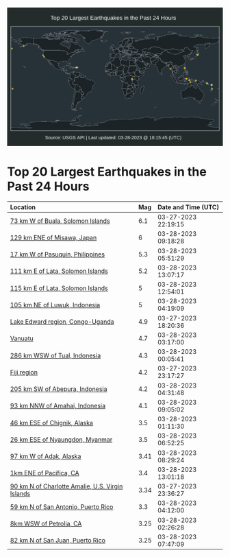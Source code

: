 ![Map](./map.png)

# Top 20 Largest Earthquakes in the Past 24 Hours

| Location | Mag | Date and Time (UTC) |
|:---|:---|:---|
| [73 km W of Buala, Solomon Islands](https://earthquake.usgs.gov/earthquakes/eventpage/us6000k05c) | 6.1 | 03-27-2023 22:19:15 |
| [129 km ENE of Misawa, Japan](https://earthquake.usgs.gov/earthquakes/eventpage/us6000k09q) | 6 | 03-28-2023 09:18:28 |
| [17 km W of Pasuquin, Philippines](https://earthquake.usgs.gov/earthquakes/eventpage/us6000k091) | 5.3 | 03-28-2023 05:51:29 |
| [111 km E of Lata, Solomon Islands](https://earthquake.usgs.gov/earthquakes/eventpage/us6000k0bv) | 5.2 | 03-28-2023 13:07:17 |
| [115 km E of Lata, Solomon Islands](https://earthquake.usgs.gov/earthquakes/eventpage/us6000k0bq) | 5 | 03-28-2023 12:54:01 |
| [105 km NE of Luwuk, Indonesia](https://earthquake.usgs.gov/earthquakes/eventpage/us6000k08q) | 5 | 03-28-2023 04:19:09 |
| [Lake Edward region, Congo-Uganda](https://earthquake.usgs.gov/earthquakes/eventpage/us6000k03l) | 4.9 | 03-27-2023 18:20:36 |
| [Vanuatu](https://earthquake.usgs.gov/earthquakes/eventpage/us6000k08j) | 4.7 | 03-28-2023 03:17:00 |
| [286 km WSW of Tual, Indonesia](https://earthquake.usgs.gov/earthquakes/eventpage/us6000k07h) | 4.3 | 03-28-2023 00:05:41 |
| [Fiji region](https://earthquake.usgs.gov/earthquakes/eventpage/us6000k079) | 4.2 | 03-27-2023 23:17:27 |
| [205 km SW of Abepura, Indonesia](https://earthquake.usgs.gov/earthquakes/eventpage/us6000k08t) | 4.2 | 03-28-2023 04:31:48 |
| [93 km NNW of Amahai, Indonesia](https://earthquake.usgs.gov/earthquakes/eventpage/us6000k09l) | 4.1 | 03-28-2023 09:05:02 |
| [46 km ESE of Chignik, Alaska](https://earthquake.usgs.gov/earthquakes/eventpage/ak0233zwf1z7) | 3.5 | 03-28-2023 01:11:30 |
| [26 km ESE of Nyaungdon, Myanmar](https://earthquake.usgs.gov/earthquakes/eventpage/us6000k09e) | 3.5 | 03-28-2023 06:52:25 |
| [97 km W of Adak, Alaska](https://earthquake.usgs.gov/earthquakes/eventpage/av91822841) | 3.41 | 03-28-2023 08:29:24 |
| [1km ENE of Pacifica, CA](https://earthquake.usgs.gov/earthquakes/eventpage/nc73863515) | 3.4 | 03-28-2023 13:01:18 |
| [90 km N of Charlotte Amalie, U.S. Virgin Islands](https://earthquake.usgs.gov/earthquakes/eventpage/pr71401823) | 3.34 | 03-27-2023 23:36:27 |
| [59 km N of San Antonio, Puerto Rico](https://earthquake.usgs.gov/earthquakes/eventpage/pr71401848) | 3.3 | 03-28-2023 04:12:00 |
| [8km WSW of Petrolia, CA](https://earthquake.usgs.gov/earthquakes/eventpage/nc73863320) | 3.25 | 03-28-2023 02:26:28 |
| [82 km N of San Juan, Puerto Rico](https://earthquake.usgs.gov/earthquakes/eventpage/pr71401873) | 3.25 | 03-28-2023 07:47:09 |
